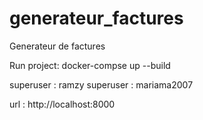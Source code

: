 # generateur_factures
Generateur de factures 


Run project: docker-compse up --build

superuser : ramzy
superuser : mariama2007

url : http://localhost:8000
